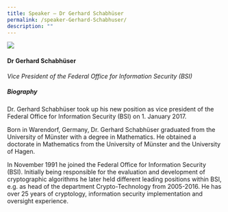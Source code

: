 ```yaml
---
title: Speaker – Dr Gerhard Schabhüser
permalink: /speaker-Gerhard-Schabhuser/
description: ""
---
```

![](/images/Speakers/Gerhard%20Schabhüser.jpg)

#### **Dr Gerhard Schabhüser**

*Vice President of the Federal Office for Information Security (BSI)*  

##### **Biography**
Dr. Gerhard Schabhüser took up his new position as vice president of the Federal Office for Information Security (BSI) on 1. January 2017.

Born in Warendorf, Germany, Dr. Gerhard Schabhüser graduated from the University of Münster with a degree in Mathematics. He obtained a doctorate in Mathematics from the University of Münster and the University of Hagen.

In November 1991 he joined the Federal Office for Information Security (BSI). Initially being responsible for the evaluation and development of cryptographic algorithms he later held different leading positions within BSI, e.g. as head of the department Crypto-Technology from 2005-2016. He has over 25 years of cryptology, information security implementation and oversight experience.
